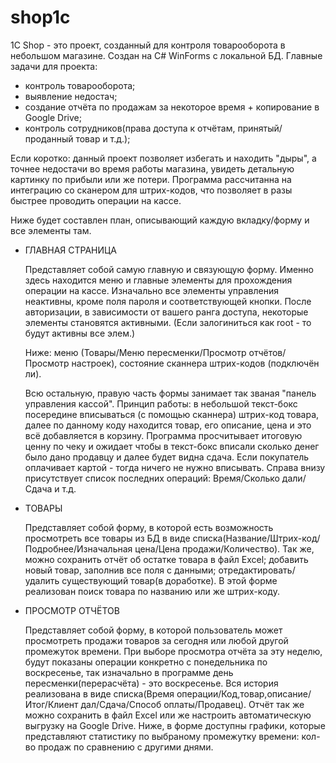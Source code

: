 # shop1c
1С Shop - это проект, созданный для контроля товарооборота в небольшом магазине.
Создан на C# WinForms с локальной БД.
Главные задачи для проекта: 
- контроль товарооборота;
- выявление недостач;
- создание отчёта по продажам за некоторое время + копирование в Google Drive;
- контроль сотрудников(права доступа к отчётам, принятый/проданный товар и т.д.);

Если коротко: данный проект позволяет избегать и находить "дыры", а точнее недостачи во время работы магазина, увидеть детальную картинку по прибыли или же потери.
Программа рассчитанна на интеграцию со сканером для штрих-кодов, что позволяет в разы быстрее проводить операции на кассе.

Ниже будет составлен план, описывающий каждую вкладку/форму и все элементы там.
- ГЛАВНАЯ СТРАНИЦА
  
  Представляет собой самую главную и связующую форму. Именно здесь находится меню и главные элементы для прохождения операции на кассе.
  Изначально все элементы управления неактивны, кроме поля пароля и соответствующей кнопки.
  После авторизации, в зависимости от вашего ранга доступа, некоторые элементы становятся активными. (Если залогиниться как root - то будут активны все элем.)
  
  Ниже: меню (Товары/Меню пересменки/Просмотр отчётов/Просмотр настроек), состояние сканнера штрих-кодов (подключён ли).
  
  Всю остальную, правую часть формы занимает так званая "панель управления кассой". Принцип работы: в небольшой текст-бокс посередине вписываться (с помощью сканнера)
  штрих-код товара, далее по данному коду находится товар, его описание, цена и это всё добавляется в корзину. Программа просчитывает итоговую ценну по чеку и ожидает 
  чтобы в текст-бокс вписали сколько денег было дано продавцу и далее будет видна сдача. Если покупатель оплачивает картой - тогда ничего не нужно вписывать.
  Справа внизу присутствует список последних операций: Время/Сколько дали/Сдача и т.д.
  
 - ТОВАРЫ
  
    Представляет собой форму, в которой есть возможность просмотреть все товары из БД в виде списка(Название/Штрих-код/Подробнее/Изначальная цена/Цена продажи/Количество).
  Так же, можно сохранить отчёт об остатке товара в файл Excel; добавить новый товар, заполнив все поля с данными; отредактировать/удалить существующий товар(в доработке).
  В этой форме реализован поиск товара по названию или же штрих-коду.
  
  - ПРОСМОТР ОТЧЁТОВ
  
    Представляет собой форму, в которой пользователь может просмотреть продажи товаров за сегодня или любой другой промежуток времени. 
  При выборе просмотра отчёта за эту неделю, будут показаны операции конкретно с понедельника по воскресенье, так изначально в программе день пересменки(перерасчёта) - это воскресенье. Вся история реализована в виде списка(Время операции/Код,товар,описание/Итог/Клиент дал/Сдача/Способ оплаты/Продавец).
  Отчёт так же можно сохранить в файл Excel или же настроить автоматическую выгрузку на Google Drive.
  Ниже, в форме доступны графики, которые представляют статистику по выбраному промежутку времени: кол-во продаж по сравнению с другими днями.
